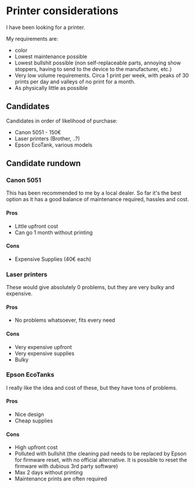 # Printer considerations

I have been looking for a printer.

My requirements are:

- color
- Lowest maintenance possible
- Lowest bullshit possible (non self-replaceable parts, annoying show stoppers, having to send to the device to the manufacturer, etc.)
- Very low volume requirements. Circa 1 print per week, with peaks of 30 prints per day and valleys of no print for a month.
- As physically little as possible


## Candidates

Candidates in order of likelihood of purchase:

- Canon 5051 - 150€
- Laser printers (Brother, ..?)
- Epson EcoTank, various models


## Candidate rundown

### Canon 5051

This has been recommended to me by a local dealer. So far it's the best option as it has a good balance of maintenance required, hassles and cost.

#### Pros

- Little upfront cost
- Can go 1 month without printing

#### Cons
- Expensive Supplies (40€ each)


### Laser printers

These would give absolutely 0 problems, but they are very bulky and expensive.

#### Pros

- No problems whatsoever, fits every need

#### Cons

- Very expensive upfront
- Very expensive supplies
- Bulky


### Epson EcoTanks

I really like the idea and cost of these, but they have tons of problems.

#### Pros

- Nice design
- Cheap supplies

#### Cons

- High upfront cost
- Polluted with bullshit (the cleaning pad needs to be replaced by Epson for firmware reset, with no official alternative. It is possible to reset the firmware with dubious 3rd party software)
- Max 2 days without printing
- Maintenance prints are often required
